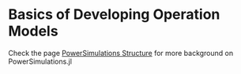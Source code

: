 # Basics of Developing Operation Models

Check the page [PowerSimulations Structure](@ref) for more background on PowerSimulations.jl
